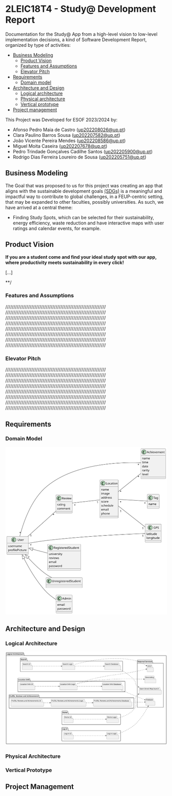# 2LEIC18T4 - Study@ Development Report
Documentation for the Study@ App from a high-level vision to low-level implementation decisions, a kind of Software Development Report, organized by type of activities: 

* [Business Modeling](#Business-Modelling) 
  * [Product Vision](#Product-Vision)
  * [Features and Assumptions](#Features-and-Assumptions)
  * [Elevator Pitch](#Elevator-pitch)
* [Requirements](#Requirements)
  * [Domain model](#Domain-model)
* [Architecture and Design](#Architecture-And-Design)
  * [Logical architecture](#Logical-Architecture)
  * [Physical architecture](#Physical-Architecture)
  * [Vertical prototype](#Vertical-Prototype)
* [Project management](#Project-Management)


This Project was Developed for ESOF 2023/2024 by:
- Afonso Pedro Maia de Castro 	            (up202208026@up.pt)
- Clara Paulino Barros Sousa 	              (up202207582@up.pt)
- João Vicente Pereira Mendes 	            (up202208586@up.pt)
- Miguel Moita Caseira 	                    (up202207678@up.pt)
- Pedro Trindade Gonçalves Cadilhe Santos 	(up202205900@up.pt)
- Rodrigo Dias Ferreira Loureiro de Sousa 	(up202205751@up.pt)

## Business Modeling

The Goal that was proposed to us for this project was creating an app that aligns with the sustainable development goals [(SDGs)](https://www.eca.europa.eu/en/sustainable-development-goals) is a meaningful and impactful way to contribute to global challenges, in a FEUP-centric setting, that may be expanded to other faculties, possibly universities.
As such, we have arrived at a central theme:
- Finding Study Spots, which can be selected for their sustainability, energy efficiency, waste reduction and have interactive maps with user ratings and calendar events, for example.

## Product Vision
**If you are a student come and find your ideal study spot with our app, where productivity meets sustainability in every click!**

 [...]
 
**/
### Features and Assumptions
//////////////////////////////////////////////////////////////
//////////////////////////////////////////////////////////////
//////////////////////////////////////////////////////////////
//////////////////////////////////////////////////////////////
//////////////////////////////////////////////////////////////
//////////////////////////////////////////////////////////////
//////////////////////////////////////////////////////////////
//////////////////////////////////////////////////////////////

### Elevator Pitch
//////////////////////////////////////////////////////////////
//////////////////////////////////////////////////////////////
//////////////////////////////////////////////////////////////
//////////////////////////////////////////////////////////////
//////////////////////////////////////////////////////////////
//////////////////////////////////////////////////////////////
//////////////////////////////////////////////////////////////
//////////////////////////////////////////////////////////////
## Requirements

### Domain Model

![domain_model.png](out/docs/UML/domain_model/study@.svg)
## Architecture and Design

### Logical Architecture
![logical_architecture](out/docs/UML/logical_arquitecture/study@.svg)
### Physical Architecture
### Vertical Prototype

## Project Management
